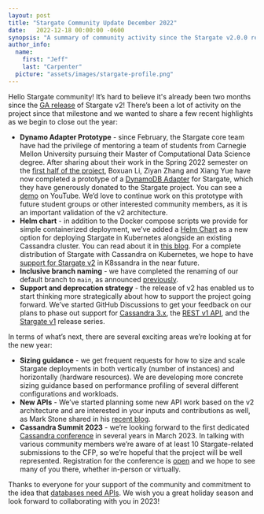 ```yaml
---
layout: post
title: "Stargate Community Update December 2022"
date:   2022-12-18 00:00:00 -0600
synopsis: "A summary of community activity since the Stargate v2.0.0 release and what we're looking forward to in 2023."
author_info:
  name:
    first: "Jeff"
    last: "Carpenter"
  picture: "assets/images/stargate-profile.png"
---
```


Hello Stargate community! It’s hard to believe it's already been two months since the [GA release](https://stargate.io/2022/10/26/stargate-v2-ga.html) of Stargate v2! There’s been a lot of activity on the project since that milestone and we wanted to share a few recent highlights as we begin to close out the year:

* **Dynamo Adapter Prototype** - since February, the Stargate core team have had the privilege of mentoring a team of students from Carnegie Mellon University pursuing their Master of Computational Data Science degree. After sharing about their work in the Spring 2022 semester on the [first half of the project](https://stargate.io/2022/05/23/towards-dynamodb-compatibility-for-cassandra.html), Boxuan Li, Ziyan Zhang and Xiang Yue have now completed a prototype of a <a href="https://github.com/stargate/dynamoDB-adapter" rel="nofollow">DynamoDB Adapter</a> for Stargate, which they have generously donated to the Stargate project. You can see a [demo](https://www.youtube.com/watch?v=7ZUD2J8wGLI) on YouTube. We’d love to continue work on this prototype with future student groups or other interested community members, as it is an important validation of the v2 architecture.
* **Helm chart** - in addition to the Docker compose scripts we provide for simple containerized deployment, we’ve added a <a href="https://github.com/stargate/stargate/tree/main/helm" rel="nofollow">Helm Chart</a> as a new option for deploying Stargate in Kubernetes alongside an existing Cassandra cluster. You can read about it in [this blog](https://medium.com/building-the-open-data-stack/deploying-stargate-api-using-helm-300dbf11cb5). For a complete distribution of Stargate with Cassandra on Kubernetes, we hope to have <a href="https://github.com/k8ssandra/k8ssandra-operator/issues/688" rel="nofollow">support for Stargate v2</a> in K8ssandra in the near future.
* **Inclusive branch naming** - we have completed the renaming of our default branch to `main`, as announced [previously](https://stargate.io/2021/12/14/announce-github-naming-change.html).
* **Support and deprecation strategy** - the release of v2 has enabled us to start thinking more strategically about how to support the project going forward. We’ve started GitHub Discussions to get your feedback on our plans to phase out support for <a href="https://github.com/stargate/stargate/discussions/2242" rel="nofollow">Cassandra 3.x</a>, the <a href="https://github.com/stargate/stargate/discussions/2242" rel="nofollow">REST v1 API</a>, and the <a href="https://github.com/stargate/stargate/discussions/2294" rel="nofollow">Stargate v1</a> release series.

In terms of what’s next, there are several exciting areas we’re looking at for the new year:

* **Sizing guidance** - we get frequent requests for how to size and scale Stargate deployments in both vertically (number of instances) and horizontally (hardware resources). We are developing more concrete sizing guidance based on performance profiling of several different configurations and workloads.
* **New APIs** - We’ve started planning some new API work based on the v2 architecture and are interested in your inputs and contributions as well, as Mark Stone shared in his [recent blog](https://stargate.io/2022/10/30/contributing-stargate.html).
* **Cassandra Summit 2023** - we’re looking forward to the first dedicated [Cassandra conference](https://events.linuxfoundation.org/cassandra-summit/) in several years in March 2023. In talking with various community members we’re aware of at least 10 Stargate-related submissions to the CFP, so we’re hopeful that the project will be well represented. Registration for the conference is [open](https://events.linuxfoundation.org/cassandra-summit/register/) and we hope to see many of you there, whether in-person or virtually.

Thanks to everyone for your support of the community and commitment to the idea that [databases need APIs](https://thenewstack.io/why-databases-need-apis/). We wish you a great holiday season and look forward to collaborating with you in 2023!

